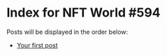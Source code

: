 # Index for NFT World #594
Posts will be displayed in the order below:

- [Your first post](./001-first.md)

